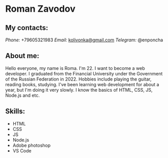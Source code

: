 # Roman Zavodov
## My contacts:
   *Phone:* +79605321983
   *Email:* kolivonka@gmail.com
   *Telegram:* @enponcha

## About me:

   Hello everyone, my name is Roma. I'm 22. I want to become a web developer. I graduated from the Financial University under the Government of the Russian Federation in 2022. Hobbies include playing the guitar, reading books, studying. I've been learning web development for about a year, but I'm doing it very slowly. I know the basics of HTML, CSS, JS, Node.js and etc.

## Skills:

   - HTML
   - CSS
   - JS
   - Node.js
   - Adobe photoshop
   - VS Code

